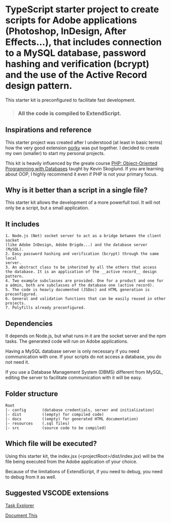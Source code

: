 # TypeScript starter project to create scripts for Adobe applications (Photoshop, InDesign, After Effects...), that includes connection to a MySQL database, password hashing and verification (bcrypt) and the use of the Active Record design pattern.

This starter kit is preconfigured to facilitate fast development.

> ### All the code is compiled to ExtendScript.

## Inspirations and reference
This starter project was created after I understood (at least in basic terms)
how the very good extension [porky](https://github.com/Schreiber-und-Freunde/porky)
was put together. I decided to create my own (smaller) to start my
personal projects.

This kit is heavily influenced by the greate course
[PHP: Object-Oriented Programming with Databases](https://www.linkedin.com/learning/php-object-oriented-programming-with-databases)
taught by Kevin Skoglund. If you are learning about OOP, I highly recommend it
even if PHP is not your primary focus.

## Why is it better than a script in a single file?
This starter kit allows the development of a more powerfull tool. It will not
only be a script, but a small application.

## It includes
    1. Node.js (Net) socket server to act as a bridge between the client socket
    (like Adobe InDesign, Adobe Brigde...) and the database server (MySQL).
    2. Easy password hashing and verification (bcrypt) through the same local
    server.
    3. An abstract class to be inherited by all the others that access
    the database. It is an application of the __active record__ design pattern.
    4. Two example subclasses are provided. One for a product and one for
    a admin, both are subclasses of the database one (active record).
    5. The code is heavly documented (JSDoc) and HTML generation is
    preconfigured.
    6. General and validation functions that can be easily reused in other
    projects.
    7. Polyfills already preconfigured.

## Dependencies
It depends on Node.js, but what runs in it are the socket server and the npm
tasks. The generated code will run on Adobe applications.

Having a MySQL database server is only necessary if you need communication with
one. If your scripts do not access a database, you do not need it.

If you use a Database Management System (DBMS) different from MySQL, editing the
server to facilitate communication with it will be easy.


## Folder structure
```
Root
|- config       (database credentials, server and initialization)
|- dist         ((empty) for compiled code)
|- docs         ((empty) for generated HTML documentation)
|- resources    (.sql files)
|- src          (source code to be compiled)

```

## Which file will be executed?
Using this starter kit, the index.jsx (\<projectRoot\>/dist/index.jsx) will be
the file being executed from the Adobe application of your choice.

Because of the limitations of ExtendScript, if you need to debug, you need to
debug from it as well.

## Suggested VSCODE extensions
[Task Explorer](https://marketplace.visualstudio.com/items?itemName=spmeesseman.vscode-taskexplorer)

[Document This](https://marketplace.visualstudio.com/items?itemName=oouo-diogo-perdigao.docthis)